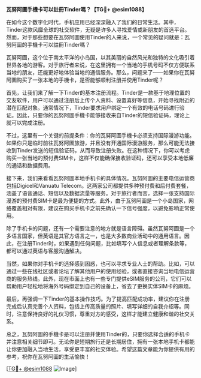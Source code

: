 **瓦努阿圖手機卡可以註冊Tinder嗎？【TG💪+ @esim1088】**

在如今这个数字化时代，手机应用已经深深融入了我们的日常生活。其中，Tinder这款风靡全球的社交软件，无疑是许多人寻找爱情或新朋友的首选平台。然而，对于那些想要在瓦努阿圖使用Tinder的人来说，一个常见的疑问就是：瓦努阿圖的手機卡可以註冊Tinder嗎？

瓦努阿圖，这个位于南太平洋的小岛国，以其美丽的自然风光和独特的文化吸引着世界各地的游客。对于旅行者来说，在这里拥有一个当地的手机号码不仅方便联系当地的朋友，还能更好地体验当地的通信服务。那么，问题来了——如果你在瓦努阿圖购买了一张本地的手機卡，是否能够顺利注册并使用Tinder呢？

首先，让我们来了解一下Tinder的基本注册流程。Tinder是一款基于地理位置的交友软件，用户可以通过注册后上传个人资料、设置喜好等信息，开始寻找附近的潜在匹配对象。通常情况下，Tinder要求用户绑定一个有效的电话号码进行验证。因此，只要你的瓦努阿圖手機卡能够接收来自Tinder的短信验证码，理论上就可以完成注册。

不过，这里有一个关键的前提条件：你的瓦努阿圖手機卡必须支持国际漫游功能。如果你只是临时前往瓦努阿圖旅游，并且没有开通国际漫游服务，那么可能无法接收到Tinder发送的短信验证码，从而导致注册失败。在这种情况下，你可以考虑购买一张当地的预付费SIM卡，这样不仅能确保接收验证码，还可以享受本地低廉的通话和数据费用。

接下来，我们来看看瓦努阿圖本地手机卡的具体情况。瓦努阿圖的主要电信运营商包括Digicel和Vanuatu Telecom。这两家公司都提供多种预付费和后付费套餐，涵盖了语音通话、短信以及数据流量等服务。对于旅行者而言，选择一张支持国际漫游的预付费SIM卡是最为便捷的方式。此外，由于瓦努阿圖是一个小岛国家，网络覆盖相对有限，建议在购买手机卡之前先确认一下信号强度，以避免影响正常使用。

除了手机卡的问题，还有一个需要注意的地方就是语言障碍。虽然瓦努阿圖是一个多语言国家，但英语是其官方语言之一，也是大多数商业活动中的通用语言。因此，在注册Tinder时，如果遇到任何问题，比如填写个人信息或者理解条款等，都可以通过英语与客服沟通解决。

当然，如果你对手机卡的选择感到困惑，也可以寻求专业人士的帮助。比如，可以通过一些在线社区或者论坛了解其他用户的使用经验，或者直接咨询当地电信运营商的服务热线。此外，现在市面上也有一些专门提供eSIM服务的公司，它们可以帮助用户轻松地将海外号码绑定到自己的设备上，省去了更换实体SIM卡的麻烦。

最后，再强调一下Tinder的基本操作技巧。为了提高匹配成功率，建议你在注册完成后认真完善个人资料，包括上传高质量的照片、填写详细的自我介绍等。同时，注意保持良好的礼仪习惯，尊重对方的感受，这样才能建立健康和谐的社交关系。

总之，瓦努阿圖的手機卡是可以注册并使用Tinder的，只要你选择合适的手机卡并注意相关细节即可。无论你是短期旅行还是长期居住，拥有一张本地手机卡都能让你更加融入当地生活，享受更丰富的社交体验。希望这篇文章能为你提供有用的参考，祝你在瓦努阿圖的生活愉快！

[[TG💪+ @esim1088](https://t.me/s/esim1088) ![Image](https://i.postimg.cc/4NQfJmqS/Snipaste-2025-05-13-00-14-12.png)]
